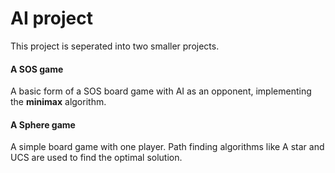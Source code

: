 # AI project

This project is seperated into two smaller projects.

#### A SOS game
A basic form of a SOS board game with AI as an opponent, implementing the **minimax** algorithm.

#### A Sphere game
A simple board game with one player. Path finding algorithms like A star and UCS are used to find the optimal solution.
